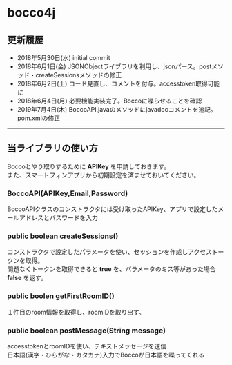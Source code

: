 # bocco4j

## 更新履歴

- 2018年5月30日(水) initial commit
- 2018年6月1日(金) JSONObjectライブラリを利用し、jsonパース。postメソッド・createSessionsメソッドの修正
- 2018年6月2日(土) コード見直し、コメントを付与。accesstoken取得可能に
- 2018年6月4日(月) 必要機能実装完了。Boccoに喋らせることを確認
- 2019年7月4日(木) BoccoAPI.javaのメソッドにjavadocコメントを追記。pom.xmlの修正
----

## 当ライブラリの使い方
Boccoとやり取りするために **APIKey** を申請しておきます。<br>
また、スマートフォンアプリから初期設定を済ませておいてください。

### BoccoAPI(APIKey,Email,Password)
BoccoAPIクラスのコンストラクタには受け取ったAPIKey、アプリで設定したメールアドレスとパスワードを入力

### public boolean createSessions()
コンストラクタで設定したパラメータを使い、セッションを作成しアクセストークンを取得。<br>
問題なくトークンを取得できると **true** を、パラメータのミス等があった場合 **false** を返す。

### public boolen getFirstRoomID()
１件目のroom情報を取得し、roomIDを取り出す。

### public boolean postMessage(String message)
accesstokenとroomIDを使い、テキストメッセージを送信<br>
日本語(漢字・ひらがな・カタカナ)入力でBoccoが日本語を喋ってくれる
